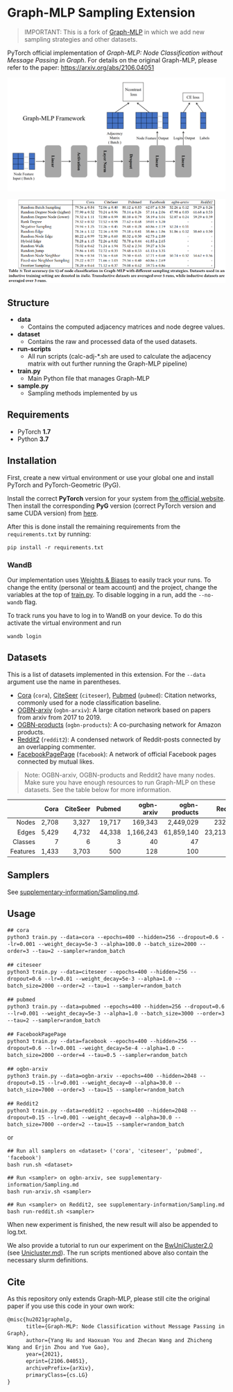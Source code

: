 # Graph-MLP Sampling Extension

> IMPORTANT: This is a fork of [Graph-MLP](https://github.com/yanghu819/Graph-MLP) in which we add new sampling strategies and other datasets.

PyTorch official implementation of *Graph-MLP: Node Classification without Message Passing in Graph*.
For details on the original Graph-MLP, please refer to the paper: https://arxiv.org/abs/2106.04051 

![Graph-MLP pipeline](./images/pipeline.png)

![Graph-MLP results](./images/result.png)


## Structure

* **data**
  * Contains the computed adjacency matrices and node degree values.
* **dataset**
  * Contains the raw and processed data of the used datasets.
* **run-scripts**
  * All run scripts (calc-adj-*.sh are used to calculate the adjacency matrix with out further running the Graph-MLP pipeline)
* **train.py**
  * Main Python file that manages Graph-MLP 
* **sample.py**
  * Sampling methods implemented by us


## Requirements

  * PyTorch **1.7**
  * Python **3.7**

## Installation
First, create a new virtual environment or use your global one and install PyTorch and PyTorch-Geometric (PyG).

Install the correct **PyTorch** version for your system from [the official website](https://pytorch.org/get-started/locally/).
Then install the corresponding **PyG** version (correct PyTorch version and same CUDA version) from [here](https://pytorch-geometric.readthedocs.io/en/latest/install/installation.html).

After this is done install the remaining requirements from the `requirements.txt` by running:
```shell
pip install -r requirements.txt
```

### WandB
Our implementation uses [Weights & Biases](https://wandb.ai/site) to easily track your runs.
To change the entity (personal or team account) and the project, change the variables at the top of [train.py](../train.py).
To disable logging in a run, add the `--no-wandb` flag.

To track runs you have to log in to WandB on your device. To do this activate the virtual environment and run 
```
wandb login
```

## Datasets
This is a list of datasets implemented in this extension. For the `--data` argument use the name in parentheses.
- [Cora](https://link.springer.com/article/10.1023/A:1009953814988) (`cora`), [CiteSeer](https://dl.acm.org/doi/10.1145/276675.276685) (`citeseer`), [Pubmed](https://ojs.aaai.org//index.php/aimagazine/article/view/2157) (`pubmed`): Citation networks, commonly used for a node classification baseline.
- [OGBN-arxiv](https://ogb.stanford.edu/docs/nodeprop/#ogbn-arxiv) (`ogbn-arxiv`): A large citation network based on papers from arxiv from 2017 to 2019.
- [OGBN-products](https://ogb.stanford.edu/docs/nodeprop/#ogbn-products) (`ogbn-products`): A co-purchasing network for Amazon products.
- [Reddit2](https://openreview.net/forum?id=BJe8pkHFwS) (`reddit2`): A condensed network of Reddit-posts connected by an overlapping commenter.
- [FacebookPagePage](https://academic.oup.com/comnet/article/9/2/cnab014/6271062) (`facebook`): A network of official Facebook pages connected by mutual likes.

> Note: OGBN-arxiv, OGBN-products and Reddit2 have many nodes. Make sure you have enough resources to run Graph-MLP on these datasets. See the table below for more information.

|          |  Cora | CiteSeer | Pubmed | ogbn-arxiv | ogbn-products |    Reddit2 | Facebook |
|---------:|------:|---------:|-------:|-----------:|--------------:|-----------:|---------:|
|    Nodes | 2,708 |    3,327 | 19,717 |    169,343 |     2,449,029 |    232,965 |   22,470 |
|    Edges | 5,429 |    4,732 | 44,338 |  1,166,243 |    61,859,140 | 23,213,838 |  171,002 |
|  Classes |     7 |        6 |      3 |         40 |            47 |         41 |        4 |
| Features | 1,433 |    3,703 |    500 |        128 |           100 |        602 |   14,000 |


## Samplers
See [supplementary-information/Sampling.md](supplementary-information/Sampling.md).

## Usage

```
## cora
python3 train.py --data=cora --epochs=400 --hidden=256 --dropout=0.6 --lr=0.001 --weight_decay=5e-3 --alpha=100.0 --batch_size=2000 --order=3 --tau=2 --sampler=random_batch

## citeseer
python3 train.py --data=citeseer --epochs=400 --hidden=256 --dropout=0.6 --lr=0.01 --weight_decay=5e-3 --alpha=1.0 --batch_size=2000 --order=2 --tau=1 --sampler=random_batch

## pubmed
python3 train.py --data=pubmed --epochs=400 --hidden=256 --dropout=0.6 --lr=0.001 --weight_decay=5e-3 --alpha=1.0 --batch_size=3000 --order=3 --tau=2 --sampler=random_batch

## FacebookPagePage
python3 train.py --data=facebook --epochs=400 --hidden=256 --dropout=0.6 --lr=0.001 --weight_decay=5e-4 --alpha=1.0 --batch_size=2000 --order=4 --tau=0.5 --sampler=random_batch

## ogbn-arxiv
python3 train.py --data=ogbn-arxiv --epochs=400 --hidden=2048 --dropout=0.15 --lr=0.001 --weight_decay=0 --alpha=30.0 --batch_size=7000 --order=3 --tau=15 --sampler=random_batch

## Reddit2
python3 train.py --data=reddit2 --epochs=400 --hidden=2048 --dropout=0.15 --lr=0.001 --weight_decay=0 --alpha=30.0 --batch_size=7000 --order=2 --tau=15 --sampler=random_batch
```
or

```
## Run all samplers on <dataset> ('cora', 'citeseer', 'pubmed', 'facebook')
bash run.sh <dataset>
```

```
## Run <sampler> on ogbn-arxiv, see supplementary-information/Sampling.md
bash run-arxiv.sh <sampler>
```
```
## Run <sampler> on Reddit2, see supplementary-information/Sampling.md
bash run-reddit.sh <sampler>
```

When new experiment is finished, the new result will also be appended to log.txt.

We also provide a tutorial to run our experiment on the [BwUniCluster2.0](https://www.scc.kit.edu/en/services/bwUniCluster_2.0.php) (see [Unicluster.md](supplementary-information/Unicluster.md)). The run scripts mentioned above also contain the necessary slurm definitions.

## Cite

As this repository only extends Graph-MLP, please still cite the original paper if you use this code in your own work:

```
@misc{hu2021graphmlp,
      title={Graph-MLP: Node Classification without Message Passing in Graph}, 
      author={Yang Hu and Haoxuan You and Zhecan Wang and Zhicheng Wang and Erjin Zhou and Yue Gao},
      year={2021},
      eprint={2106.04051},
      archivePrefix={arXiv},
      primaryClass={cs.LG}
}
```
